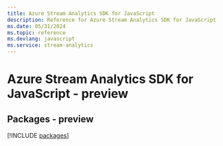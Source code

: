 ```yaml
---
title: Azure Stream Analytics SDK for JavaScript
description: Reference for Azure Stream Analytics SDK for JavaScript
ms.date: 05/31/2024
ms.topic: reference
ms.devlang: javascript
ms.service: stream-analytics
---
```

# Azure Stream Analytics SDK for JavaScript - preview
## Packages - preview
[!INCLUDE [packages](stream-analytics-index.md)]